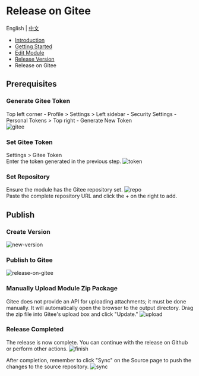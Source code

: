 # Release on Gitee
English | [中文](../zh-Hans/release-on-gitee.md)  
  
- [Introduction](./introduction.md)
- [Getting Started](./getting-started.md)
- [Edit Module](./edit-module.md)
- [Release Version](./release-version.md)
- Release on Gitee

## Prerequisites
### Generate Gitee Token
Top left corner - Profile > Settings > Left sidebar - Security Settings - Personal Tokens > Top right - Generate New Token  
![gitee](./generate-token.png)

### Set Gitee Token
Settings > Gitee Token  
Enter the token generated in the previous step.
![token](./token.png)

### Set Repository
Ensure the module has the Gitee repository set.
![repo](./repo.png)  
Paste the complete repository URL and click the + on the right to add.

## Publish

### Create Version
![new-version](./new-version.png)

### Publish to Gitee
![release-on-gitee](./release-on-gitee.png)

### Manually Upload Module Zip Package

Gitee does not provide an API for uploading attachments; it must be done manually.
It will automatically open the browser to the output directory. Drag the zip file into Gitee's upload box and click "Update."
![upload](./upload-asset.png)

### Release Completed
The release is now complete. 
You can continue with the release on Github or perform other actions.
![finish](./finish.png)

After completion, remember to click "Sync" on the Source page to push the changes to the source repository.
![sync](./sync.png)